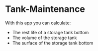 # Tank-Maintenance
With this app you can calculate:
- The rest life of a storage tank bottom 
- The volume of the storage tank 
- The surface of the storage tank bottom
